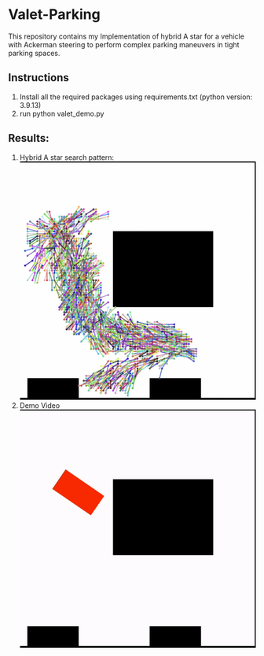 # Valet-Parking
This repository contains my Implementation of hybrid A star for a vehicle with Ackerman steering to perform complex parking maneuvers in tight parking spaces.
## Instructions
1. Install all the required packages using requirements.txt (python version: 3.9.13)
2. run python valet_demo.py

## Results:
1. Hybrid A star search pattern:
![illustration](media/searchPattern.png)
3. Demo Video
![illustration](media/valet_demo.gif)
